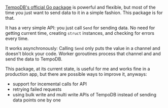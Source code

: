 [TempoDB's official Go package](http://github.com/tempodb/tempodb-go) is
powerful and flexible, but most of the time you just want to send data to it in
a simple fashion. This package is for that.

It has a very simple API: you just call `Send` for sending data. No need for
getting current time, creating `struct` instances, and checking for errors every
time.

It works asynchronously: Calling `Send` only puts the value in a channel and
doesn't block your code. Worker goroutines process that channel and and send the
data to TempoDB.

This package, at its current state, is useful for me and works fine in a
production app, but there are possible ways to improve it, anyways:

 - support for incemental calls for API
 - retrying failed requests
 - using bulk write and multi write APIs of TempoDB instead of sending data
   points one by one
